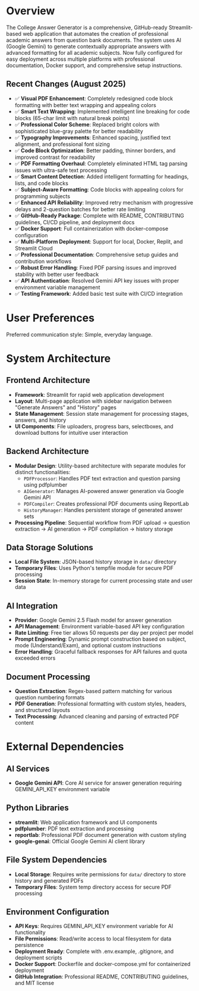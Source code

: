 # Overview

The College Answer Generator is a comprehensive, GitHub-ready Streamlit-based web application that automates the creation of professional academic answers from question bank documents. The system uses AI (Google Gemini) to generate contextually appropriate answers with advanced formatting for all academic subjects. Now fully configured for easy deployment across multiple platforms with professional documentation, Docker support, and comprehensive setup instructions.

## Recent Changes (August 2025)
- ✅ **Visual PDF Enhancement**: Completely redesigned code block formatting with better text wrapping and appealing colors
- ✅ **Smart Text Wrapping**: Implemented intelligent line breaking for code blocks (65-char limit with natural break points)
- ✅ **Professional Color Scheme**: Replaced bright colors with sophisticated blue-gray palette for better readability
- ✅ **Typography Improvements**: Enhanced spacing, justified text alignment, and professional font sizing
- ✅ **Code Block Optimization**: Better padding, thinner borders, and improved contrast for readability
- ✅ **PDF Formatting Overhaul**: Completely eliminated HTML tag parsing issues with ultra-safe text processing
- ✅ **Smart Content Detection**: Added intelligent formatting for headings, lists, and code blocks
- ✅ **Subject-Aware Formatting**: Code blocks with appealing colors for programming subjects
- ✅ **Enhanced API Reliability**: Improved retry mechanism with progressive delays and 2-question batches for better rate limiting
- ✅ **GitHub-Ready Package**: Complete with README, CONTRIBUTING guidelines, CI/CD pipeline, and deployment docs
- ✅ **Docker Support**: Full containerization with docker-compose configuration
- ✅ **Multi-Platform Deployment**: Support for local, Docker, Replit, and Streamlit Cloud
- ✅ **Professional Documentation**: Comprehensive setup guides and contribution workflows
- ✅ **Robust Error Handling**: Fixed PDF parsing issues and improved stability with better user feedback
- ✅ **API Authentication**: Resolved Gemini API key issues with proper environment variable management
- ✅ **Testing Framework**: Added basic test suite with CI/CD integration

# User Preferences

Preferred communication style: Simple, everyday language.

# System Architecture

## Frontend Architecture
- **Framework**: Streamlit for rapid web application development
- **Layout**: Multi-page application with sidebar navigation between "Generate Answers" and "History" pages
- **State Management**: Session state management for processing stages, answers, and history
- **UI Components**: File uploaders, progress bars, selectboxes, and download buttons for intuitive user interaction

## Backend Architecture
- **Modular Design**: Utility-based architecture with separate modules for distinct functionalities:
  - `PDFProcessor`: Handles PDF text extraction and question parsing using pdfplumber
  - `AIGenerator`: Manages AI-powered answer generation via Google Gemini API
  - `PDFCompiler`: Creates professional PDF documents using ReportLab
  - `HistoryManager`: Handles persistent storage of generated answer sets
- **Processing Pipeline**: Sequential workflow from PDF upload → question extraction → AI generation → PDF compilation → history storage

## Data Storage Solutions
- **Local File System**: JSON-based history storage in `data/` directory
- **Temporary Files**: Uses Python's tempfile module for secure PDF processing
- **Session State**: In-memory storage for current processing state and user data

## AI Integration
- **Provider**: Google Gemini 2.5 Flash model for answer generation
- **API Management**: Environment variable-based API key configuration
- **Rate Limiting**: Free tier allows 50 requests per day per project per model
- **Prompt Engineering**: Dynamic prompt construction based on subject, mode (Understand/Exam), and optional custom instructions
- **Error Handling**: Graceful fallback responses for API failures and quota exceeded errors

## Document Processing
- **Question Extraction**: Regex-based pattern matching for various question numbering formats
- **PDF Generation**: Professional formatting with custom styles, headers, and structured layouts
- **Text Processing**: Advanced cleaning and parsing of extracted PDF content

# External Dependencies

## AI Services
- **Google Gemini API**: Core AI service for answer generation requiring GEMINI_API_KEY environment variable

## Python Libraries
- **streamlit**: Web application framework and UI components
- **pdfplumber**: PDF text extraction and processing
- **reportlab**: Professional PDF document generation with custom styling
- **google-genai**: Official Google Gemini AI client library

## File System Dependencies
- **Local Storage**: Requires write permissions for `data/` directory to store history and generated PDFs
- **Temporary Files**: System temp directory access for secure PDF processing

## Environment Configuration
- **API Keys**: Requires GEMINI_API_KEY environment variable for AI functionality
- **File Permissions**: Read/write access to local filesystem for data persistence
- **Deployment Ready**: Complete with .env.example, .gitignore, and deployment scripts
- **Docker Support**: Dockerfile and docker-compose.yml for containerized deployment
- **GitHub Integration**: Professional README, CONTRIBUTING guidelines, and MIT license